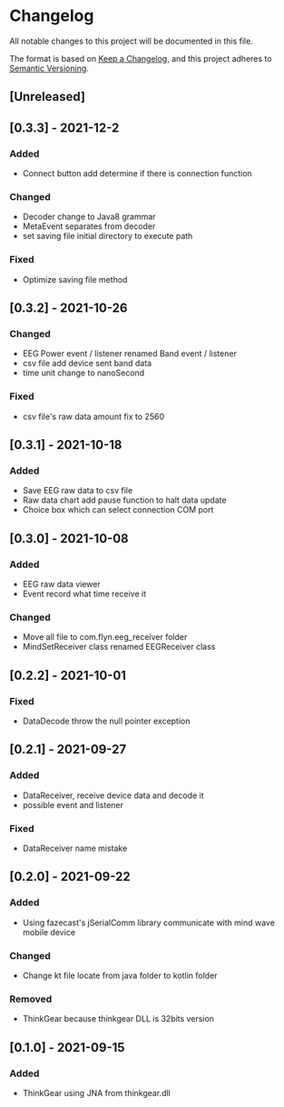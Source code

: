 # Changelog
All notable changes to this project will be documented in this file.

The format is based on [Keep a Changelog](https://keepachangelog.com/en/1.0.0/),
and this project adheres to [Semantic Versioning](https://semver.org/spec/v2.0.0.html).

## [Unreleased]

## [0.3.3] - 2021-12-2
### Added
- Connect button add determine if there is connection function
### Changed
- Decoder change to Java8 grammar
- MetaEvent separates from decoder
- set saving file initial directory to execute path
### Fixed
- Optimize saving file method

## [0.3.2] - 2021-10-26
### Changed
- EEG Power event / listener renamed Band event / listener
- csv file add device sent band data
- time unit change to nanoSecond
### Fixed
- csv file's raw data amount fix to 2560

## [0.3.1] - 2021-10-18
### Added
- Save EEG raw data to csv file
- Raw data chart add pause function to halt data update
- Choice box which can select connection COM port

## [0.3.0] - 2021-10-08
### Added
- EEG raw data viewer
- Event record what time receive it
### Changed
- Move all file to com.flyn.eeg_receiver folder
- MindSetReceiver class renamed EEGReceiver class

## [0.2.2] - 2021-10-01
### Fixed
- DataDecode throw the null pointer exception

## [0.2.1] - 2021-09-27
### Added
- DataReceiver, receive device data and decode it
- possible event and listener
### Fixed
- DataReceiver name mistake

## [0.2.0] - 2021-09-22
### Added
- Using fazecast's jSerialComm library communicate with mind wave mobile device
### Changed
- Change kt file locate from java folder to kotlin folder
### Removed
- ThinkGear because thinkgear DLL is 32bits version

## [0.1.0] - 2021-09-15
### Added
- ThinkGear using JNA from thinkgear.dll